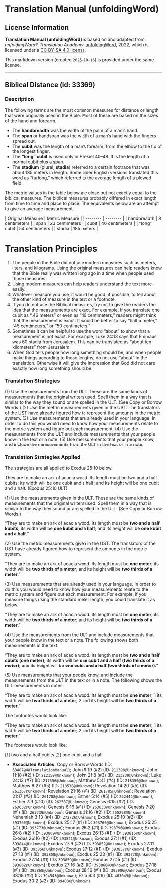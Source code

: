 # Translation Manual (unfoldingWord)

## License Information

**Translation Manual (unfoldingWord)** is based on and adapted from: _unfoldingWord® Translation Academy_, [unfoldingWord](https://unfoldingword.org/utw), 2022, which is licensed under a [CC BY-SA 4.0 license](https://creativecommons.org/licenses/by-sa/4.0/legalcode.en).

This markdown version (created `2025-10-16`) is provided under the same license.



--------------------------------

## Biblical Distance (id: 33369)

### Description

The following terms are the most common measures for distance or length that were originally used in the Bible. Most of these are based on the sizes of the hand and forearm.

* The **handbreadth** was the width of the palm of a man’s hand.
* The **span** or handspan was the width of a man’s hand with the fingers spread out.
* The **cubit** was the length of a man’s forearm, from the elbow to the tip of the longest finger.
* The **“long” cubit** is used only in Ezekiel 40–48\. It is the length of a normal cubit plus a span.
* The **stadium** (plural, **stadia**) referred to a certain footrace that was about 185 meters in length. Some older English versions translated this word as “furlong,” which referred to the average length of a plowed field.

The metric values in the table below are close but not exactly equal to the biblical measures. The biblical measures probably differed in exact length from time to time and place to place. The equivalents below are an attempt to give an average measurement.

\| Original Measure \| Metric Measure \| \| \-\-\-\-\-\-\-\- \| \-\-\-\-\-\-\-\- \| \| handbreadth \| 8 centimeters \| \| span \| 23 centimeters \| \| cubit \| 46 centimeters \| \| “long” cubit \| 54 centimeters \| \| stadia \| 185 meters \|

Translation Principles
======================

1. The people in the Bible did not use modern measures such as meters, liters, and kilograms. Using the original measures can help readers know that the Bible really was written long ago in a time when people used those measures.
2. Using modern measures can help readers understand the text more easily.
3. Whatever measure you use, it would be good, if possible, to tell about the other kind of measure in the text or a footnote.
4. If you do not use the Biblical measures, try not to give the readers the idea that the measurements are exact. For example, if you translate one cubit as “.46 meters” or even as “46 centimeters,” readers might think that the measurement is exact. It would be better to say “half a meter,” “45 centimeters,” or “50 centimeters.”
5. Sometimes it can be helpful to use the word “about” to show that a measurement is not exact. For example, Luke 24:13 says that Emmaus was 60 stadia from Jerusalem. This can be translated as “about ten kilometers” from Jerusalem.
6. When God tells people how long something should be, and when people make things according to those lengths, do not use “about” in the translation. Otherwise it will give the impression that God did not care exactly how long something should be.

### Translation Strategies

(1\) Use the measurements from the ULT. These are the same kinds of measurements that the original writers used. Spell them in a way that is similar to the way they sound or are spelled in the ULT. (See Copy or Borrow Words.) (2\) Use the metric measurements given in the UST. The translators of the UST have already figured how to represent the amounts in the metric system. (3\) Use measurements that are already used in your language. In order to do this you would need to know how your measurements relate to the metric system and figure out each measurement. (4\) Use the measurements from the ULT and include measurements that your people know in the text or a note. (5\) Use measurements that your people know, and include the measurements from the ULT in the text or in a note.

### Translation Strategies Applied

The strategies are all applied to Exodus 25:10 below.

They are to make an ark of acacia wood. Its length must be two and a half cubits; its width will be one cubit and a half; and its height will be one cubit and a half. (Exodus 25:10 ULT)

(1\) Use the measurements given in the ULT. These are the same kinds of measurements that the original writers used. Spell them in a way that is similar to the way they sound or are spelled in the ULT. (See Copy or Borrow Words.)

“They are to make an ark of acacia wood. Its length must be **two and a half kubits**; its width will be **one kubit and a half**; and its height will be **one kubit and a half**.”

(2\) Use the metric measurements given in the UST. The translators of the UST have already figured how to represent the amounts in the metric system.

“They are to make an ark of acacia wood. Its length must be **one meter**; its width will be **two thirds of a meter**; and its height will be **two thirds of a meter**.”

(3\) Use measurements that are already used in your language. In order to do this you would need to know how your measurements relate to the metric system and figure out each measurement. For example, if you measure things using the standard meter length, you could translate it as below.

“They are to make an ark of acacia wood. Its length must be **one meter**; its width will be **two thirds of a meter**; and its height will be **two thirds of a meter**.”

(4\) Use the measurements from the ULT and include measurements that your people know in the text or a note. The following shows both measurements in the text.

“They are to make an ark of acacia wood. Its length must be **two and a half cubits (one meter)**; its width will be **one cubit and a half (two thirds of a meter)**; and its height will be **one cubit and a half (two thirds of a meter)**.”

(5\) Use measurements that your people know, and include the measurements from the ULT in the text or in a note. The following shows the ULT measurements in notes.

“They are to make an ark of acacia wood. Its length must be **one meter**; 1 its width will be **two thirds of a meter**; 2 and its height will be **two thirds of a meter**.”

The footnotes would look like:

“They are to make an ark of acacia wood. Its length must be **one meter**; 1 its width will be **two thirds of a meter**; 2 and its height will be **two thirds of a meter**.”

The footnotes would look like:

\[1] two and a half cubits \[2] one cubit and a half

* **Associated Articles:** Copy or Borrow Words (ID: `33407@UWTranslationManual`); John 6:19 (#2) (ID: `211398@Unknown`); John 11:18 (#2) (ID: `212158@Unknown`); John 21:8 (#3) (ID: `213239@Unknown`); Luke 24:13 (#7) (ID: `217556@Unknown`); Matthew 5:41 (#4) (ID: `218356@Unknown`); Matthew 6:27 (#5) (ID: `218538@Unknown`); Revelation 14:20 (#5) (ID: `261367@Unknown`); Revelation 21:16 (#1) (ID: `261785@Unknown`); Revelation 21:17 (#3) (ID: `261788@Unknown`); Esther 5:14 (#5) (ID: `262444@Unknown`); Esther 7:9 (#10) (ID: `262587@Unknown`); Genesis 6:15 (#2) (ID: `263632@Unknown`); Genesis 6:16 (#1) (ID: `263633@Unknown`); Genesis 7:20 (#1) (ID: `263739@Unknown`); Genesis 21:16 (#2) (ID: `265298@Unknown`); Nehemiah 3:13 (#4) (ID: `272726@Unknown`); Exodus 25:10 (#2) (ID: `393760@Unknown`); Exodus 25:17 (#1) (ID: `393766@Unknown`); Exodus 25:25 (#1) (ID: `393773@Unknown`); Exodus 26:2 (#1) (ID: `393796@Unknown`); Exodus 26:8 (#2) (ID: `393809@Unknown`); Exodus 26:13 (#1) (ID: `393815@Unknown`); Exodus 26:16 (#2) (ID: `393821@Unknown`); Exodus 27:1 (#1) (ID: `393844@Unknown`); Exodus 27:9 (#2) (ID: `393852@Unknown`); Exodus 27:11 (#3) (ID: `393856@Unknown`); Exodus 27:12 (#1) (ID: `393857@Unknown`); Exodus 27:13 (#1) (ID: `393858@Unknown`); Exodus 25:23 (#1) (ID: `393770@Unknown`); Exodus 27:14 (#1) (ID: `393859@Unknown`); Exodus 27:15 (#1) (ID: `393862@Unknown`); Exodus 27:16 (#2) (ID: `393866@Unknown`); Exodus 27:18 (#1) (ID: `393868@Unknown`); Exodus 28:16 (#1) (ID: `393906@Unknown`); Exodus 38:18 (#2) (ID: `394543@Unknown`); Ezra 6:3 (#8) (ID: `463049@Unknown`); Exodus 30:2 (#2) (ID: `394036@Unknown`)

